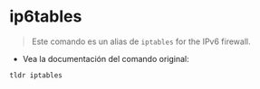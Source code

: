 # ip6tables

> Este comando es un alias de `iptables` for the IPv6 firewall.

- Vea la documentación del comando original:

`tldr iptables`
